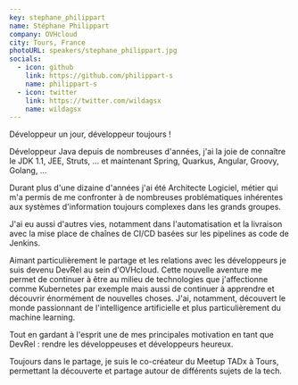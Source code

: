 ```yaml
---
key: stephane_philippart
name: Stéphane Philippart
company: OVHcloud
city: Tours, France
photoURL: speakers/stephane_philippart.jpg
socials:
  - icon: github
    link: https://github.com/philippart-s
    name: philippart-s
  - icon: twitter
    link: https://twitter.com/wildagsx
    name: wildagsx
---
```


Développeur un jour, développeur toujours !

Développeur Java depuis de nombreuses d'années, j'ai la joie de connaître le JDK 1.1, JEE, Struts, ... et maintenant Spring, Quarkus, Angular, Groovy, Golang, ...

Durant plus d'une dizaine d'années j'ai été Architecte Logiciel, métier qui m'a permis de me confronter à de nombreuses problématiques inhérentes aux systèmes d'information toujours complexes dans les grands groupes.

J'ai eu aussi d'autres vies, notamment dans l'automatisation et la livraison avec la mise place de chaînes de CI/CD basées sur les pipelines as code de Jenkins.

Aimant particulièrement le partage et les relations avec les développeurs je suis devenu DevRel au sein d'OVHcloud. Cette nouvelle aventure me permet de continuer à être au milieu de technologies que j'affectionne comme Kubernetes par exemple mais aussi de continuer à apprendre et découvrir énormément de nouvelles choses. J'ai, notamment, découvert le monde passionnant de l'intelligence artificielle et plus particulièrement du machine learning.

Tout en gardant à l'esprit une de mes principales motivation en tant que DevRel : rendre les développeuses et développeurs heureux.

Toujours dans le partage, je suis le co-créateur du Meetup TADx à Tours, permettant la découverte et partage autour de différents sujets de la tech.
